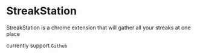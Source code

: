 # StreakStation

StreakStation is a chrome extension that will gather all your streaks at one place 

currently support `Github`


